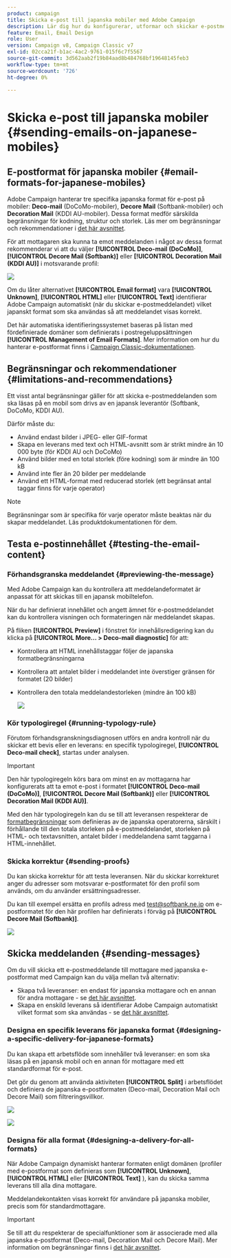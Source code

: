 ```yaml
---
product: campaign
title: Skicka e-post till japanska mobiler med Adobe Campaign
description: Lär dig hur du konfigurerar, utformar och skickar e-postmeddelanden som ska läsas på japanska mobiler
feature: Email, Email Design
role: User
version: Campaign v8, Campaign Classic v7
exl-id: 02cca21f-b1ac-4ac2-9761-015f6c7f5567
source-git-commit: 3d562aab2f19b84aad8b484768bf19648145feb3
workflow-type: tm+mt
source-wordcount: '726'
ht-degree: 0%

---
```


# Skicka e-post till japanska mobiler {#sending-emails-on-japanese-mobiles}

## E-postformat för japanska mobiler {#email-formats-for-japanese-mobiles}

Adobe Campaign hanterar tre specifika japanska format för e-post på mobiler: **Deco-mail** (DoCoMo-mobiler), **Decore Mail** (Softbank-mobiler) och **Decoration Mail** (KDDI AU-mobiler). Dessa format medför särskilda begränsningar för kodning, struktur och storlek. Läs mer om begränsningar och rekommendationer i [det här avsnittet](#limitations-and-recommendations).

För att mottagaren ska kunna ta emot meddelanden i något av dessa format rekommenderar vi att du väljer **[!UICONTROL Deco-mail (DoCoMo)]**, **[!UICONTROL Decore Mail (Softbank)]** eller **[!UICONTROL Decoration Mail (KDDI AU)]** i motsvarande profil:

![](assets/deco-mail_03.png)

Om du låter alternativet **[!UICONTROL Email format]** vara **[!UICONTROL Unknown]**, **[!UICONTROL HTML]** eller **[!UICONTROL Text]** identifierar Adobe Campaign automatiskt (när du skickar e-postmeddelandet) vilket japanskt format som ska användas så att meddelandet visas korrekt.

Det här automatiska identifieringssystemet baseras på listan med fördefinierade domäner som definierats i postregeluppsättningen **[!UICONTROL Management of Email Formats]**. Mer information om hur du hanterar e-postformat finns i [Campaign Classic-dokumentationen](https://experienceleague.adobe.com/docs/campaign-classic/using/installing-campaign-classic/additional-configurations/email-deliverability.html?lang=sv-SE#managing-email-formats).

## Begränsningar och rekommendationer {#limitations-and-recommendations}

Ett visst antal begränsningar gäller för att skicka e-postmeddelanden som ska läsas på en mobil som drivs av en japansk leverantör (Softbank, DoCoMo, KDDI AU).

Därför måste du:

* Använd endast bilder i JPEG- eller GIF-format
* Skapa en leverans med text och HTML-avsnitt som är strikt mindre än 10 000 byte (för KDDI AU och DoCoMo)
* Använd bilder med en total storlek (före kodning) som är mindre än 100 kB
* Använd inte fler än 20 bilder per meddelande
* Använd ett HTML-format med reducerad storlek (ett begränsat antal taggar finns för varje operator)

>[!NOTE]
>
>Begränsningar som är specifika för varje operator måste beaktas när du skapar meddelandet. Läs produktdokumentationen för dem.


## Testa e-postinnehållet {#testing-the-email-content}

### Förhandsgranska meddelandet {#previewing-the-message}

Med Adobe Campaign kan du kontrollera att meddelandeformatet är anpassat för att skickas till en japansk mobiltelefon.

När du har definierat innehållet och angett ämnet för e-postmeddelandet kan du kontrollera visningen och formateringen när meddelandet skapas.

På fliken **[!UICONTROL Preview]** i fönstret för innehållsredigering kan du klicka på **[!UICONTROL More... > Deco-mail diagnostic]** för att:

* Kontrollera att HTML innehållstaggar följer de japanska formatbegränsningarna
* Kontrollera att antalet bilder i meddelandet inte överstiger gränsen för formatet (20 bilder)
* Kontrollera den totala meddelandestorleken (mindre än 100 kB)

  ![](assets/deco-mail_06.png)

### Kör typologiregel {#running-typology-rule}

Förutom förhandsgranskningsdiagnosen utförs en andra kontroll när du skickar ett bevis eller en leverans: en specifik typologiregel, **[!UICONTROL Deco-mail check]**, startas under analysen.

>[!IMPORTANT]
>
>Den här typologiregeln körs bara om minst en av mottagarna har konfigurerats att ta emot e-post i formatet **[!UICONTROL Deco-mail (DoCoMo)]**, **[!UICONTROL Decore Mail (Softbank)]** eller **[!UICONTROL Decoration Mail (KDDI AU)]**.

Med den här typologiregeln kan du se till att leveransen respekterar de [formatbegränsningar](#limitations-and-recommendations) som definieras av de japanska operatorerna, särskilt i förhållande till den totala storleken på e-postmeddelandet, storleken på HTML- och textavsnitten, antalet bilder i meddelandena samt taggarna i HTML-innehållet.

### Skicka korrektur {#sending-proofs}

Du kan skicka korrektur för att testa leveransen. När du skickar korrekturet anger du adresser som motsvarar e-postformatet för den profil som används, om du använder ersättningsadresser.

Du kan till exempel ersätta en profils adress med test@softbank.ne.jp om e-postformatet för den här profilen har definierats i förväg på **[!UICONTROL Decore Mail (Softbank)]**.

![](assets/deco-mail_05.png)

## Skicka meddelanden {#sending-messages}

Om du vill skicka ett e-postmeddelande till mottagare med japanska e-postformat med Campaign kan du välja mellan två alternativ:

* Skapa två leveranser: en endast för japanska mottagare och en annan för andra mottagare - se [det här avsnittet](#designing-a-specific-delivery-for-japanese-formats).
* Skapa en enskild leverans så identifierar Adobe Campaign automatiskt vilket format som ska användas - se [det här avsnittet](#designing-a-delivery-for-all-formats).

### Designa en specifik leverans för japanska format {#designing-a-specific-delivery-for-japanese-formats}

Du kan skapa ett arbetsflöde som innehåller två leveranser: en som ska läsas på en japansk mobil och en annan för mottagare med ett standardformat för e-post.

Det gör du genom att använda aktiviteten **[!UICONTROL Split]** i arbetsflödet och definiera de japanska e-postformaten (Deco-mail, Decoration Mail och Decore Mail) som filtreringsvillkor.

![](assets/deco-mail_08.png)

![](assets/deco-mail_07.png)

### Designa för alla format {#designing-a-delivery-for-all-formats}

När Adobe Campaign dynamiskt hanterar formaten enligt domänen (profiler med e-postformat som definieras som **[!UICONTROL Unknown]**, **[!UICONTROL HTML]** eller **[!UICONTROL Text]** ), kan du skicka samma leverans till alla dina mottagare.

Meddelandekontakten visas korrekt för användare på japanska mobiler, precis som för standardmottagare.

>[!IMPORTANT]
>
>Se till att du respekterar de specialfunktioner som är associerade med alla japanska e-postformat (Deco-mail, Decoration Mail och Decore Mail). Mer information om begränsningar finns i [det här avsnittet](#limitations-and-recommendations).
